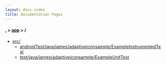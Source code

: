 ```yaml
---
layout: docs-index
title: Documentation Pages
---
```

#### [.](./../index) > [app](./index) > **/**

- [src/](src)
	- [androidTest/java/james/adaptiveiconsample/ExampleInstrumentedTest](src/androidTest/java/james/adaptiveiconsample/ExampleInstrumentedTest)
	- [test/java/james/adaptiveiconsample/ExampleUnitTest](src/test/java/james/adaptiveiconsample/ExampleUnitTest)
